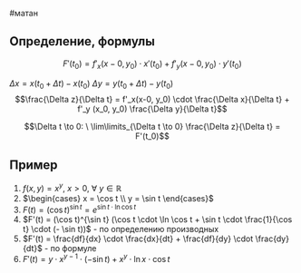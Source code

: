 #матан 
## Определение, формулы
$$F'(t_0) = f'_x(x-0, y_0) \cdot x'(t_0) + f'_y(x-0, y_0) \cdot y'(t_0)$$

$\Delta x = x(t_0 + \Delta t) - x(t_0)$
$\Delta y = y(t_0 + \Delta t) - y(t_0)$
$$\frac{\Delta z}{\Delta t} = f'_x(x-0, y_0) \cdot \frac{\Delta x}{\Delta t} + f'_y (x_0, y_0) \frac{\Delta y}{\Delta t}$$

$$\Delta t \to 0: \ \lim\limits_{\Delta t \to 0} \frac{\Delta z}{\Delta t} = F'(t_0)$$
## Пример
1. $f(x, y) = x^y, \ x > 0, \ \forall \ y \in \mathbb{R}$
2. $\begin{cases} x = \cos t \\ y = \sin t \end{cases}$
3. $F(t) = (\cos t) ^{\sin t} = e^{\sin t \cdot \ln \cos t}$
4. $F'(t) = (\cos t)^{\sin t} (\cos t \cdot \ln \cos t + \sin t \cdot \frac{1}{\cos t} \cdot (- \sin t))$ - по определению производных
5. $F'(t) = \frac{df}{dx} \cdot \frac{dx}{dt} + \frac{df}{dy} \cdot \frac{dy}{dt}$ - по формуле
6. $F'(t) = y \cdot x^{y - 1} \cdot (-\sin t) + x^y \cdot \ln x \cdot \cos t$